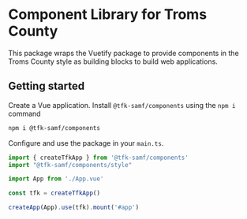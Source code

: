 # Component Library for Troms County

This package wraps the Vuetify package to provide components in the Troms County style as building blocks to build web applications. 

## Getting started

Create a Vue application. Install `@tfk-samf/components` using the `npm i` command

```sh
npm i @tfk-samf/components
```

Configure and use the package in your `main.ts`.


```ts
import { createTfkApp } from '@tfk-samf/components'
import "@tfk-samf/components/style"

import App from './App.vue'

const tfk = createTfkApp()

createApp(App).use(tfk).mount('#app')

```

